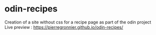 # odin-recipes
Creation of a site without css for a recipe page as part of the odin project
Live preview : https://pierregronnier.github.io/odin-recipes/
